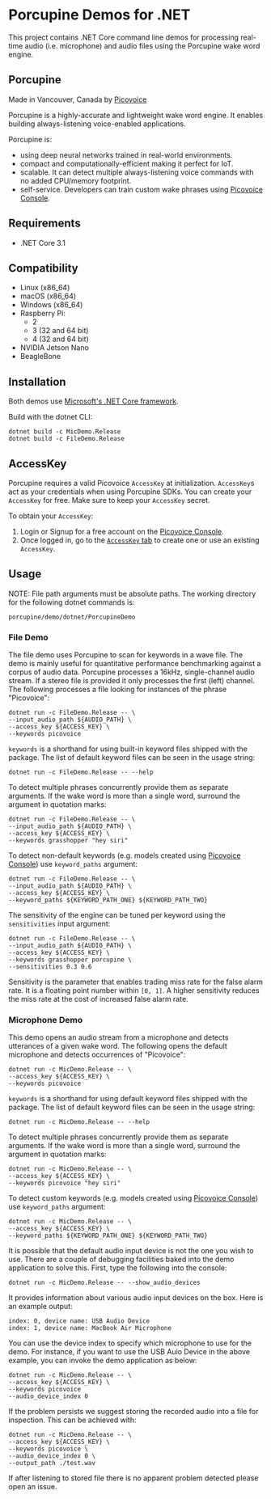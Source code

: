 # Porcupine Demos for .NET

This project contains .NET Core command line demos for processing real-time audio (i.e. microphone) and audio files using the Porcupine wake word engine.

## Porcupine

Made in Vancouver, Canada by [Picovoice](https://picovoice.ai)

Porcupine is a highly-accurate and lightweight wake word engine. It enables building always-listening voice-enabled
applications. 

Porcupine is:

- using deep neural networks trained in real-world environments.
- compact and computationally-efficient making it perfect for IoT.
- scalable. It can detect multiple always-listening voice commands with no added CPU/memory footprint.
- self-service. Developers can train custom wake phrases using [Picovoice Console](https://picovoice.ai/console/).

## Requirements

- .NET Core 3.1

## Compatibility

- Linux (x86_64)
- macOS (x86_64)
- Windows (x86_64)
- Raspberry Pi:
  - 2
  - 3 (32 and 64 bit)
  - 4 (32 and 64 bit)
- NVIDIA Jetson Nano
- BeagleBone

## Installation

Both demos use [Microsoft's .NET Core framework](https://dotnet.microsoft.com/download).

Build with the dotnet CLI:

```console
dotnet build -c MicDemo.Release
dotnet build -c FileDemo.Release
```

## AccessKey

Porcupine requires a valid Picovoice `AccessKey` at initialization. `AccessKey`s act as your credentials when using Porcupine SDKs.
You can create your `AccessKey` for free. Make sure to keep your `AccessKey` secret.

To obtain your `AccessKey`:
1. Login or Signup for a free account on the [Picovoice Console](https://picovoice.ai/console/).
2. Once logged in, go to the [`AccessKey` tab](https://console.picovoice.ai/access_key) to create one or use an existing `AccessKey`.

## Usage

NOTE: File path arguments must be absolute paths. The working directory for the following dotnet commands is:

```console
porcupine/demo/dotnet/PorcupineDemo
```

### File Demo

The file demo uses Porcupine to scan for keywords in a wave file. The demo is mainly useful for quantitative performance benchmarking against a corpus of audio data. 
Porcupine processes a 16kHz, single-channel audio stream. If a stereo file is provided it only processes the first (left) channel. 
The following processes a file looking for instances of the phrase "Picovoice":

```console
dotnet run -c FileDemo.Release -- \
--input_audio_path ${AUDIO_PATH} \
--access_key ${ACCESS_KEY} \
--keywords picovoice
```

`keywords` is a shorthand for using built-in keyword files shipped with the package. The list of default keyword files can be seen in the usage string:

```console
dotnet run -c FileDemo.Release -- --help
```

To detect multiple phrases concurrently provide them as separate arguments. If the wake word is more than a single word, surround the argument in quotation marks:

```console
dotnet run -c FileDemo.Release -- \ 
--input_audio_path ${AUDIO_PATH} \
--access_key ${ACCESS_KEY} \
--keywords grasshopper "hey siri"
```

To detect non-default keywords (e.g. models created using [Picovoice Console](https://picovoice.ai/console/))
use `keyword_paths` argument:

```console
dotnet run -c FileDemo.Release -- \ 
--input_audio_path ${AUDIO_PATH} \
--access_key ${ACCESS_KEY} \
--keyword_paths ${KEYWORD_PATH_ONE} ${KEYWORD_PATH_TWO}
```

The sensitivity of the engine can be tuned per keyword using the `sensitivities` input argument:

```console
dotnet run -c FileDemo.Release -- \ 
--input_audio_path ${AUDIO_PATH} \
--access_key ${ACCESS_KEY} \
--keywords grasshopper porcupine \ 
--sensitivities 0.3 0.6
```

Sensitivity is the parameter that enables trading miss rate for the false alarm rate. It is a floating point number within
`[0, 1]`. A higher sensitivity reduces the miss rate at the cost of increased false alarm rate.

### Microphone Demo

This demo opens an audio stream from a microphone and detects utterances of a given wake word. The following opens the default
microphone and detects occurrences of "Picovoice":

```console
dotnet run -c MicDemo.Release -- \ 
--access_key ${ACCESS_KEY} \ 
--keywords picovoice
```

`keywords` is a shorthand for using default keyword files shipped with the package. The list of default keyword files
can be seen in the usage string:

```console
dotnet run -c MicDemo.Release -- --help
```

To detect multiple phrases concurrently provide them as separate arguments. If the wake word is more than a single word, surround the argument in quotation marks:

```console
dotnet run -c MicDemo.Release -- \ 
--access_key ${ACCESS_KEY} \ 
--keywords picovoice "hey siri"
```

To detect custom keywords (e.g. models created using [Picovoice Console](https://picovoice.ai/console/)) use `keyword_paths` argument:

```console
dotnet run -c MicDemo.Release -- \ 
--access_key ${ACCESS_KEY} \ 
--keyword_paths ${KEYWORD_PATH_ONE} ${KEYWORD_PATH_TWO}
```

It is possible that the default audio input device is not the one you wish to use. There are a couple
of debugging facilities baked into the demo application to solve this. First, type the following into the console:

```console
dotnet run -c MicDemo.Release -- --show_audio_devices
```

It provides information about various audio input devices on the box. Here is an example output:

```
index: 0, device name: USB Audio Device
index: 1, device name: MacBook Air Microphone
``` 

You can use the device index to specify which microphone to use for the demo. For instance, if you want to use the USB Auio Device in the above example, you can invoke the demo application as below:

```console
dotnet run -c MicDemo.Release -- \ 
--access_key ${ACCESS_KEY} \  
--keywords picovoice 
--audio_device_index 0
```

If the problem persists we suggest storing the recorded audio into a file for inspection. This can be achieved with:

```console
dotnet run -c MicDemo.Release -- \ 
--access_key ${ACCESS_KEY} \ 
--keywords picovoice \
--audio_device_index 0 \
--output_path ./test.wav
```

If after listening to stored file there is no apparent problem detected please open an issue.
